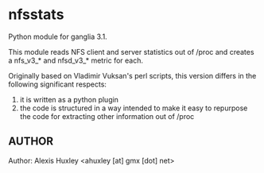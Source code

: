nfsstats
========

Python module for ganglia 3.1.

This module reads NFS client and server statistics out of /proc and
creates a nfs_v3_* and nfsd_v3_* metric for each. 

Originally based on Vladimir Vuksan's perl scripts, this version differs
in the following significant respects:

1) it is written as a python plugin
2) the code is structured in a way intended to make it easy to repurpose
   the code for extracting other information out of /proc
   
## AUTHOR

Author: Alexis Huxley &lt;ahuxley [at] gmx [dot] net&gt;
